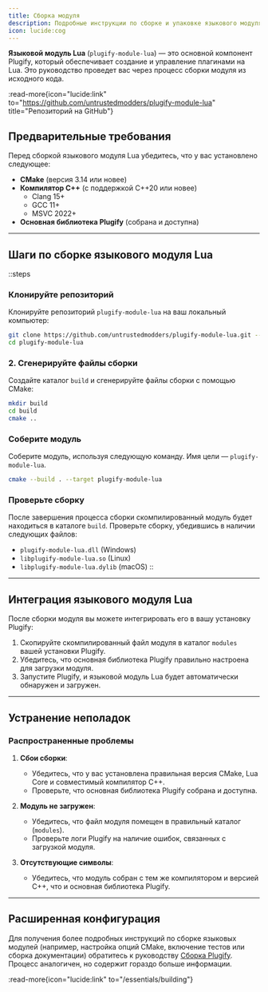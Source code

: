 ```yaml
---
title: Сборка модуля
description: Подробные инструкции по сборке и упаковке языкового модуля Lua.
icon: lucide:cog
---
```


**Языковой модуль Lua** (`plugify-module-lua`) — это основной компонент Plugify, который обеспечивает создание и управление плагинами на Lua. Это руководство проведет вас через процесс сборки модуля из исходного кода.

:read-more{icon="lucide:link" to="https://github.com/untrustedmodders/plugify-module-lua" title="Репозиторий на GitHub"}

## **Предварительные требования**

Перед сборкой языкового модуля Lua убедитесь, что у вас установлено следующее:

- **CMake** (версия 3.14 или новее)
- **Компилятор C++** (с поддержкой C++20 или новее)
    - Clang 15+
    - GCC 11+
    - MSVC 2022+
- **Основная библиотека Plugify** (собрана и доступна)

---

## **Шаги по сборке языкового модуля Lua**

::steps
### **Клонируйте репозиторий**
Клонируйте репозиторий `plugify-module-lua` на ваш локальный компьютер:

```bash
git clone https://github.com/untrustedmodders/plugify-module-lua.git --recursive
cd plugify-module-lua
```

### **2. Сгенерируйте файлы сборки**
Создайте каталог `build` и сгенерируйте файлы сборки с помощью CMake:

```bash
mkdir build
cd build
cmake ..
```

### **Соберите модуль**
Соберите модуль, используя следующую команду. Имя цели — `plugify-module-lua`.

```bash
cmake --build . --target plugify-module-lua
```

### **Проверьте сборку**
После завершения процесса сборки скомпилированный модуль будет находиться в каталоге `build`. Проверьте сборку, убедившись в наличии следующих файлов:
- `plugify-module-lua.dll` (Windows)
- `libplugify-module-lua.so` (Linux)
- `libplugify-module-lua.dylib` (macOS)
::

---

## **Интеграция языкового модуля Lua**

После сборки модуля вы можете интегрировать его в вашу установку Plugify:

1. Скопируйте скомпилированный файл модуля в каталог `modules` вашей установки Plugify.
2. Убедитесь, что основная библиотека Plugify правильно настроена для загрузки модуля.
3. Запустите Plugify, и языковой модуль Lua будет автоматически обнаружен и загружен.

---

## **Устранение неполадок**

### **Распространенные проблемы**
1. **Сбои сборки**:
    - Убедитесь, что у вас установлена правильная версия CMake, Lua Core и совместимый компилятор C++.
    - Проверьте, что основная библиотека Plugify собрана и доступна.

2. **Модуль не загружен**:
    - Убедитесь, что файл модуля помещен в правильный каталог (`modules`).
    - Проверьте логи Plugify на наличие ошибок, связанных с загрузкой модуля.

3. **Отсутствующие символы**:
    - Убедитесь, что модуль собран с тем же компилятором и версией C++, что и основная библиотека Plugify.

---

## **Расширенная конфигурация**

Для получения более подробных инструкций по сборке языковых модулей (например, настройка опций CMake, включение тестов или сборка документации) обратитесь к руководству [Сборка Plugify](/essentials/building). Процесс аналогичен, но содержит гораздо больше информации.

:read-more{icon="lucide:link" to="/essentials/building"}